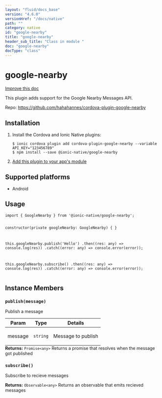 ```yaml
---
layout: "fluid/docs_base"
version: "4.6.0"
versionHref: "/docs/native"
path: ""
category: native
id: "google-nearby"
title: "google-nearby"
header_sub_title: "Class in module "
doc: "google-nearby"
docType: "class"
---
```


<h1 class="api-title">google-nearby</h1>

<a class="improve-v2-docs" href="http://github.com/ionic-team/ionic-native/edit/master/src/@ionic-native/plugins/google-nearby/index.ts#L2">
  Improve this doc
</a>







<p>This plugin adds support for the Google Nearby Messages API.</p>


<p>Repo:
  <a href="https://github.com/hahahannes/cordova-plugin-google-nearby">
    https://github.com/hahahannes/cordova-plugin-google-nearby
  </a>
</p>


<h2><a class="anchor" name="installation" href="#installation"></a>Installation</h2>
<ol class="installation">
  <li>Install the Cordova and Ionic Native plugins:<br>
    <pre><code class="nohighlight">$ ionic cordova plugin add cordova-plugin-google-nearby --variable API_KEY="123456789"
$ npm install --save @ionic-native/google-nearby
</code></pre>
  </li>
  <li><a href="https://ionicframework.com/docs/native/#Add_Plugins_to_Your_App_Module">Add this plugin to your app's module</a></li>
</ol>



<h2><a class="anchor" name="platforms" href="#platforms"></a>Supported platforms</h2>
<ul>
  <li>Android</li>
</ul>






<h2><a class="anchor" name="usage" href="#usage"></a>Usage</h2>
<pre><code class="lang-typescript">import { GoogleNearby } from &#39;@ionic-native/google-nearby&#39;;


constructor(private googleNearby: GoogleNearby) { }

this.googleNearby.publish(&#39;Hello&#39;)
  .then((res: any) =&gt; console.log(res))
  .catch((error: any) =&gt; console.error(error));

this.googleNearby.subscribe()
  .then((res: any) =&gt; console.log(res))
  .catch((error: any) =&gt; console.error(error));
</code></pre>








<h2><a class="anchor" name="instance-members" href="#instance-members"></a>Instance Members</h2>
<h3><a class="anchor" name="publish" href="#publish"></a><code>publish(message)</code></h3>


Publish a message
<table class="table param-table" style="margin:0;">
  <thead>
  <tr>
    <th>Param</th>
    <th>Type</th>
    <th>Details</th>
  </tr>
  </thead>
  <tbody>
  <tr>
    <td>
      message</td>
    <td>
      <code>string</code>
    </td>
    <td>
      <p>Message to publish</p>
</td>
  </tr>
  </tbody>
</table>

<div class="return-value" markdown="1">
  <i class="icon ion-arrow-return-left"></i>
  <b>Returns:</b> <code>Promise&lt;any&gt;</code> Returns a promise that resolves when the message got published
</div><h3><a class="anchor" name="subscribe" href="#subscribe"></a><code>subscribe()</code></h3>




Subscribe to recieve messages


<div class="return-value" markdown="1">
  <i class="icon ion-arrow-return-left"></i>
  <b>Returns:</b> <code>Observable&lt;any&gt;</code> Returns an observable that emits recieved messages
</div>





